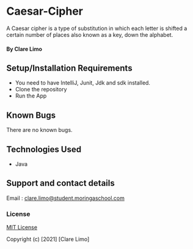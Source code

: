 # Caesar-Cipher
A Caesar cipher is a type of substitution in which each letter is shifted a certain number of places also known as a key, down the alphabet.
#### By  Clare Limo

## Setup/Installation Requirements
* You need to have IntelliJ, Junit, Jdk and sdk installed.
* Clone the repository
* Run the App
## Known Bugs
There are no known bugs.
## Technologies Used
* Java
## Support and contact details
Email : clare.limo@student.moringaschool.com
### License
[MIT License](./LICENSE)

Copyright (c) [2021] [Clare Limo]